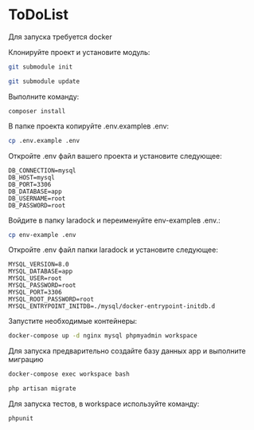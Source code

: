 ToDoList
=====================
Для запуска требуется docker

Клонируйте проект и установите модуль:
```bash
git submodule init
```
```bash
git submodule update
```
Выполните команду:
```
composer install
```

В папке проекта копируйте .env.exampleв .env:
```bash
cp .env.example .env
```

Откройте .env файл вашего проекта и установите следующее:
```
DB_CONNECTION=mysql
DB_HOST=mysql
DB_PORT=3306
DB_DATABASE=app
DB_USERNAME=root
DB_PASSWORD=root
```

Войдите в папку laradock и переименуйте env-exampleв .env.:
```bash
cp env-example .env
```
Откройте .env файл папки laradock и установите следующее:
```
MYSQL_VERSION=8.0
MYSQL_DATABASE=app
MYSQL_USER=root
MYSQL_PASSWORD=root
MYSQL_PORT=3306
MYSQL_ROOT_PASSWORD=root
MYSQL_ENTRYPOINT_INITDB=./mysql/docker-entrypoint-initdb.d
```

Запустите необходимые контейнеры:
```bash
docker-compose up -d nginx mysql phpmyadmin workspace
```
Для запуска предварительно создайте базу данных app и выполните миграцию
```bash
docker-compose exec workspace bash
```
```bash
php artisan migrate
```

Для запуска тестов, в workspace используйте команду:
```bash
phpunit
```


